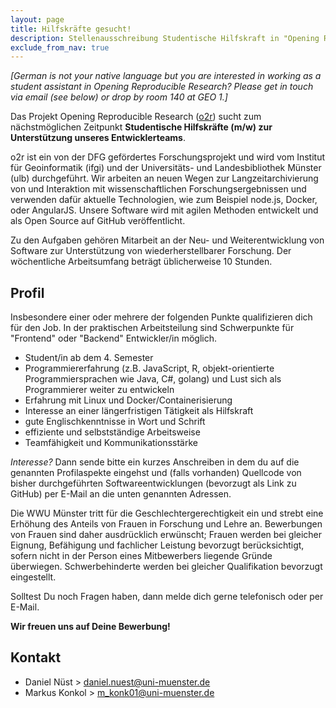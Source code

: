 ```yaml
---
layout: page
title: Hilfskräfte gesucht!
description: Stellenausschreibung Studentische Hilfskraft in "Opening Reproducible Research"
exclude_from_nav: true
---
```


_[German is not your native language but you are interested in working as a student assistant in Opening Reproducible Research? Please get in touch via email (see below) or drop by room 140 at GEO 1.]_

Das Projekt Opening Reproducible Research ([o2r](http://o2r.info)) sucht zum nächstmöglichen Zeitpunkt **Studentische Hilfskräfte (m/w) zur Unterstützung unseres Entwicklerteams**.

o2r ist ein von der DFG gefördertes Forschungsprojekt und wird vom Institut für Geoinformatik (ifgi) und der Universitäts- und Landesbibliothek Münster (ulb) durchgeführt. Wir arbeiten an neuen Wegen zur Langzeitarchivierung von und Interaktion mit wissenschaftlichen Forschungsergebnissen und verwenden dafür aktuelle Technologien, wie zum Beispiel node.js, Docker, oder AngularJS. Unsere Software wird mit agilen Methoden entwickelt und als Open Source auf GitHub veröffentlicht.

Zu den Aufgaben gehören Mitarbeit an der Neu- und Weiterentwicklung von Software zur Unterstützung von wiederherstellbarer Forschung. Der wöchentliche Arbeitsumfang beträgt üblicherweise 10 Stunden.

## Profil
Insbesondere einer oder mehrere der folgenden Punkte qualifizieren dich für den Job. In der praktischen Arbeitsteilung sind Schwerpunkte für "Frontend" oder "Backend" Entwickler/in möglich.

- Student/in ab dem 4. Semester
- Programmiererfahrung (z.B. JavaScript, R, objekt-orientierte Programmiersprachen wie Java, C#, golang) und Lust sich als Programmierer weiter zu entwickeln
- Erfahrung mit Linux und Docker/Containerisierung
-  Interesse an einer längerfristigen Tätigkeit als Hilfskraft
- gute Englischkenntnisse in Wort und Schrift
- effiziente und selbstständige Arbeitsweise
- Teamfähigkeit und Kommunikationsstärke

_Interesse?_ Dann sende bitte ein kurzes Anschreiben in dem du auf die genannten Profilaspekte eingehst und (falls vorhanden) Quellcode von bisher durchgeführten Softwareentwicklungen (bevorzugt als Link zu GitHub) per E-Mail an die unten genannten Adressen. 

Die WWU Münster tritt für die Geschlechtergerechtigkeit ein und strebt eine Erhöhung des Anteils von Frauen in Forschung und Lehre an. Bewerbungen von Frauen sind daher ausdrücklich erwünscht; Frau­en werden bei gleicher Eignung, Befähigung und fachlicher Leistung bevorzugt berücksichtigt, sofern nicht in der Person eines Mitbewerbers liegende Gründe überwiegen. Schwerbehinderte werden bei gleicher Qualifikation bevorzugt eingestellt.

Solltest Du noch Fragen haben, dann melde dich gerne telefonisch oder per E-Mail.

**Wir freuen uns auf Deine Bewerbung!**

## Kontakt
- Daniel Nüst > daniel.nuest@uni-muenster.de
- Markus Konkol > m_konk01@uni-muenster.de

